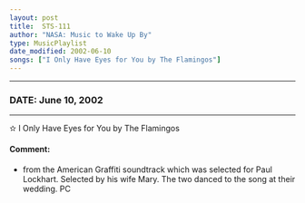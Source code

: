 ```yaml
---
layout: post
title:  STS-111
author: "NASA: Music to Wake Up By"
type: MusicPlaylist
date_modified: 2002-06-10
songs: ["I Only Have Eyes for You by The Flamingos"]
---
```


----
### DATE: June 10, 2002
----
✫ I Only Have Eyes for You by The Flamingos

#### Comment:
* from the American Graffiti soundtrack which was selected for Paul Lockhart. Selected by his wife Mary. The two danced to the song at their wedding. PC



<br/>
<center>
	<a target="_blank"
	   href="https://twitter.com/intent/tweet?hashtags=Space,NASA,Playlist,NASAWakeupCalls,SpaceProgram&text={{ page.author}}, '{{ page.songs.first }}' {{ page.title }}, {{ page.date | date: '%B %d, %Y' }}. {{ site.url }}{{ page.url }} @nasawakeupcalls">
	   <i class="fab fa-twitter" alt="Tweet this page" style="font-size: 1.3em;"></i>
	</a>
	&nbsp; 	<i class="fas fa-user-astronaut" style="font-size: 1.5em;"></i> &nbsp;
    <a type="amzn" search="'I Only Have Eyes for You by The Flamingos'" category="popular music">
        <i class="fab fa-amazon" style="font-size: 1.3em;"></i>
    </a>
</center>
